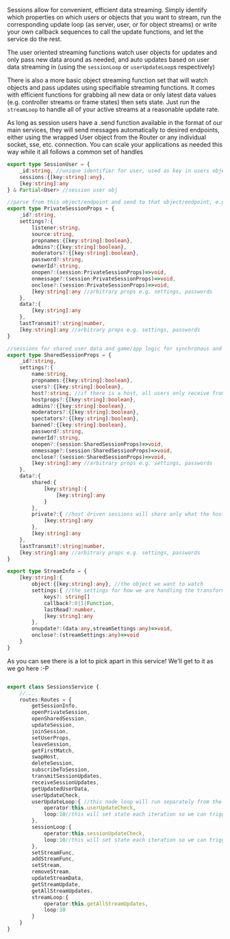 Sessions allow for convenient, efficient data streaming. Simply identify which properties on which users or objects that you want to stream, run the corresponding update loop (as server, user, or for object streams) or write your own callback sequences to call the update functions, and let the service do the rest.

The user oriented streaming functions watch user objects for updates and only pass new data around as needed, and auto updates based on user data streaming in (using the `sessionLoop` or `userUpdateLoop`s respectively) 

There is also a more basic object streaming function set that will watch objects and pass updates using specifiable streaming functions. It comes with efficient functions for grabbing all new data or only latest data values (e.g. controller streams or frame states) then sets state. Just run the `streamLoop` to handle all of your active streams at a reasonable update rate.

As long as session users have a .send function available in the format of our main services, they will send messages automatically to desired endpoints, either using the wrapped User object from the Router or any individual socket, sse, etc. connection. You can scale your applications as needed this way while it all follows a common set of handles
```ts
export type SessionUser = {
    _id:string, //unique identifier for user, used as key in users object and in general
    sessions:{[key:string]:any},
    [key:string]:any
} & Partial<User> //session user obj

//parse from this object/endpoint and send to that object/endpoint, e.g. single users
export type PrivateSessionProps = {
    _id?:string,
    settings?:{
        listener:string,
        source:string,
        propnames:{[key:string]:boolean},
        admins?:{[key:string]:boolean},
        moderators?:{[key:string]:boolean},
        password?:string,
        ownerId?:string,
        onopen?:(session:PrivateSessionProps)=>void,
        onmessage?:(session:PrivateSessionProps)=>void,
        onclose?:(session:PrivateSessionProps)=>void,
        [key:string]:any //arbitrary props e.g. settings, passwords
    },
    data?:{
        [key:string]:any
    },
    lastTransmit?:string|number,
    [key:string]:any //arbitrary props e.g. settings, passwords
}

//sessions for shared user data and game/app logic for synchronous and asynchronous sessions to stream selected properties on user objects as they are updated
export type SharedSessionProps = {
    _id?:string,
    settings?:{
        name:string,
        propnames:{[key:string]:boolean},
        users?:{[key:string]:boolean},
        host?:string, //if there is a host, all users only receive from the host's prop updates
        hostprops?:{[key:string]:boolean},
        admins?:{[key:string]:boolean},
        moderators?:{[key:string]:boolean},
        spectators?:{[key:string]:boolean},
        banned?:{[key:string]:boolean},
        password?:string,
        ownerId?:string,
        onopen?:(session:SharedSessionProps)=>void,
        onmessage?:(session:SharedSessionProps)=>void,
        onclose?:(session:SharedSessionProps)=>void,
        [key:string]:any //arbitrary props e.g. settings, passwords
    },
    data?:{
        shared:{
            [key:string]:{
                [key:string]:any
            }
        },
        private?:{ //host driven sessions will share only what the host shares to all users, while hosts will receive hidden data
            [key:string]:any
        },
        [key:string]:any
    },
    lastTransmit?:string|number,
    [key:string]:any //arbitrary props e.g. settings, passwords
}

export type StreamInfo = {
    [key:string]:{
        object:{[key:string]:any}, //the object we want to watch
        settings:{ //the settings for how we are handling the transform on the watch loop
            keys?: string[]
            callback?:0|1|Function,
            lastRead?:number,
            [key:string]:any
        },
        onupdate?:(data:any,streamSettings:any)=>void,
        onclose?:(streamSettings:any)=>void
    }
}
```

As you can see there is a lot to pick apart in this service! We'll get to it as we go here :-P
```ts

export class SessionsService {
    //...
    routes:Routes = {
        getSessionInfo,
        openPrivateSession,
        openSharedSession,
        updateSession,
        joinSession,
        setUserProps,
        leaveSession,
        getFirstMatch,
        swapHost,
        deleteSession,
        subscribeToSession,
        transmitSessionUpdates,
        receiveSessionUpdates,
        getUpdatedUserData,
        userUpdateCheck,
        userUpdateLoop:{ //this node loop will run separately from the one below it
            operator:this.userUpdateCheck, 
            loop:10//this will set state each iteration so we can trigger subscriptions on session updates :O
        },
        sessionLoop:{
            operator:this.sessionUpdateCheck, 
            loop:10//this will set state each iteration so we can trigger subscriptions on session updates :O
        },
        setStreamFunc,
        addStreamFunc,
        setStream,
        removeStream,
        updateStreamData,
        getStreamUpdate,
        getAllStreamUpdates,
        streamLoop:{
            operator:this.getAllStreamUpdates,
            loop:10
        }
    }
}

```